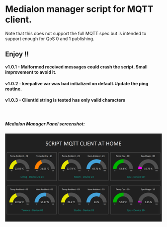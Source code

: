 # Medialon manager script for MQTT client.

Note that this does not support the full MQTT spec but is intended to support enough for QoS 0 and 1 publishing.

## Enjoy !!


#### v1.0.1 - Malformed received messages could crash the script. Small improvement to avoid it.

#### v1.0.2 - keepalive var was bad initialized on default.Update the ping routine.

#### v1.0.3 - ClientId string is tested has only valid characters

##### <br/>
##### Medialon Manager Panel screenshot:

![Image of panel](screenshots/panel_mqtt.png)
